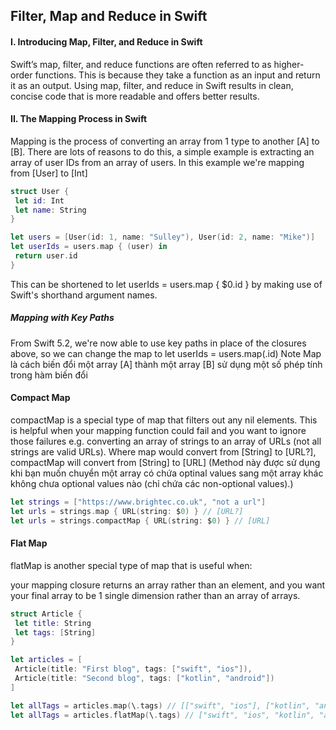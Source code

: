 ## Filter, Map and Reduce in Swift
#### I. Introducing Map, Filter, and Reduce in Swift
Swift’s map, filter, and reduce functions are often referred to as higher-order functions. This is because they take a function as an input and return it as an output. Using map, filter, and reduce in Swift results in clean, concise code that is more readable and offers better results. 
#### II. The Mapping Process in Swift
Mapping is the process of converting an array from 1 type to another [A] to [B]. There are lots of reasons to do this, a simple example is extracting an array of user IDs from an array of users. In this example we're mapping from [User] to [Int]
```swift
struct User {
 let id: Int
 let name: String
}

let users = [User(id: 1, name: "Sulley"), User(id: 2, name: "Mike")]
let userIds = users.map { (user) in
 return user.id
}
```
This can be shortened to let userIds = users.map { $0.id } by making use of Swift's shorthand argument names.
##### Mapping with Key Paths
From Swift 5.2, we're now able to use key paths in place of the closures above, so we can change the map to let userIds = users.map(\.id)
Note Map là cách biến đổi một array [A] thành một array [B] sử dụng một số phép tính trong hàm biến đổi
#### Compact Map
 compactMap is a special type of map that filters out any nil elements. This is helpful when your mapping function could fail and you want to ignore those failures e.g. converting an array of strings to an array of URLs (not all strings are valid URLs). Where map would convert from [String] to [URL?], compactMap will convert from [String] to [URL]
 (Method này được sử dụng khi bạn muốn chuyển một array có chứa optinal values sang một array khác không chưa optional values nào (chỉ chứa các non-optional values).)
 ```Swift
let strings = ["https://www.brightec.co.uk", "not a url"]
let urls = strings.map { URL(string: $0) } // [URL?]
let urls = strings.compactMap { URL(string: $0) } // [URL]  
 ```
 #### Flat Map
 flatMap is another special type of map that is useful when:

your mapping closure returns an array rather than an element, and
you want your final array to be 1 single dimension rather than an array of arrays.
```Swift
struct Article {
 let title: String
 let tags: [String]
}

let articles = [
 Article(title: "First blog", tags: ["swift", "ios"]),
 Article(title: "Second blog", tags: ["kotlin", "android"])
]

let allTags = articles.map(\.tags) // [["swift", "ios"], ["kotlin", "android"]], type is [[String]]
let allTags = articles.flatMap(\.tags) // ["swift", "ios", "kotlin", "android"], type is [String]
```
